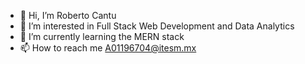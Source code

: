 - 👋 Hi, I’m Roberto Cantu
- 👀 I’m interested in Full Stack Web Development and Data Analytics  
- 🌱 I’m currently learning the MERN stack
- 📫 How to reach me A01196704@itesm.mx

<!---
RobertoCantu/RobertoCantu is a ✨ special ✨ repository because its `README.md` (this file) appears on your GitHub profile.
You can click the Preview link to take a look at your changes.
--->
